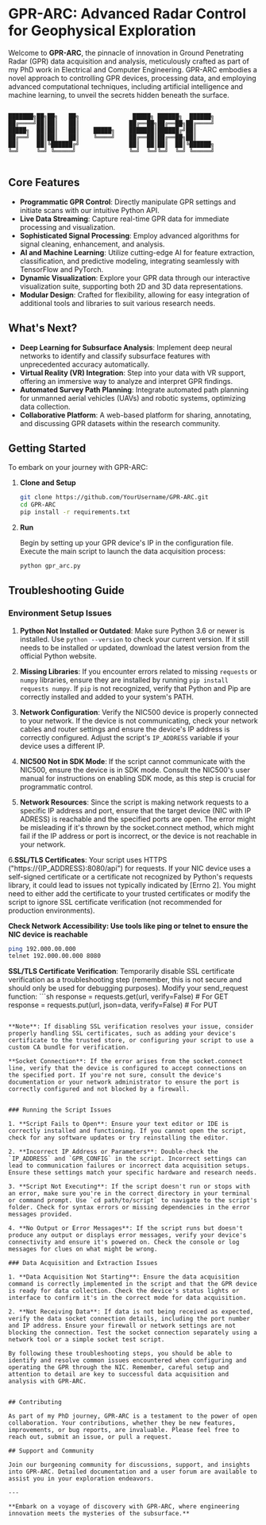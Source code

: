 # GPR-ARC: Advanced Radar Control for Geophysical Exploration

Welcome to **GPR-ARC**, the pinnacle of innovation in Ground Penetrating Radar (GPR) data acquisition and analysis, meticulously crafted as part of my PhD work in Electrical and Computer Engineering. GPR-ARC embodies a novel approach to controlling GPR devices, processing data, and employing advanced computational techniques, including artificial intelligence and machine learning, to unveil the secrets hidden beneath the surface.

```

███████╗██╗██╗   ██╗               █████╗ ██████╗  ██████╗
██╔════╝██║██║   ██║              ██╔══██╗██╔══██╗██╔════╝
█████╗  ██║██║   ██║    █████╗    ███████║██████╔╝██║     
██╔══╝  ██║██║   ██║    ╚════╝    ██╔══██║██╔══██╗██║     
██║     ██║╚██████╔╝              ██║  ██║██║  ██║╚██████╗
╚═╝     ╚═╝ ╚═════╝               ╚═╝  ╚═╝╚═╝  ╚═╝ ╚═════╝
                                                          

```

## Core Features

- **Programmatic GPR Control**: Directly manipulate GPR settings and initiate scans with our intuitive Python API.
- **Live Data Streaming**: Capture real-time GPR data for immediate processing and visualization.
- **Sophisticated Signal Processing**: Employ advanced algorithms for signal cleaning, enhancement, and analysis.
- **AI and Machine Learning**: Utilize cutting-edge AI for feature extraction, classification, and predictive modeling, integrating seamlessly with TensorFlow and PyTorch.
- **Dynamic Visualization**: Explore your GPR data through our interactive visualization suite, supporting both 2D and 3D data representations.
- **Modular Design**: Crafted for flexibility, allowing for easy integration of additional tools and libraries to suit various research needs.

## What's Next?

- **Deep Learning for Subsurface Analysis**: Implement deep neural networks to identify and classify subsurface features with unprecedented accuracy automatically.
- **Virtual Reality (VR) Integration**: Step into your data with VR support, offering an immersive way to analyze and interpret GPR findings.
- **Automated Survey Path Planning**: Integrate automated path planning for unmanned aerial vehicles (UAVs) and robotic systems, optimizing data collection.
- **Collaborative Platform**: A web-based platform for sharing, annotating, and discussing GPR datasets within the research community.

## Getting Started

To embark on your journey with GPR-ARC:

1. **Clone and Setup**

   ```sh
   git clone https://github.com/YourUsername/GPR-ARC.git
   cd GPR-ARC
   pip install -r requirements.txt
   ```

2. **Run**

   Begin by setting up your GPR device's IP in the configuration file. Execute the main script to launch the data acquisition process:

   ```sh
   python gpr_arc.py
   ```

## Troubleshooting Guide

### Environment Setup Issues

1. **Python Not Installed or Outdated**: Make sure Python 3.6 or newer is installed. Use `python --version` to check your current version. If it still needs to be installed or updated, download the latest version from the official Python website.

2. **Missing Libraries**: If you encounter errors related to missing `requests` or `numpy` libraries, ensure they are installed by running `pip install requests numpy`. If `pip` is not recognized, verify that Python and Pip are correctly installed and added to your system's PATH.

3. **Network Configuration**: Verify the NIC500 device is properly connected to your network. If the device is not communicating, check your network cables and router settings and ensure the device's IP address is correctly configured. Adjust the script's `IP_ADDRESS` variable if your device uses a different IP.

4. **NIC500 Not in SDK Mode**: If the script cannot communicate with the NIC500, ensure the device is in SDK mode. Consult the NIC500's user manual for instructions on enabling SDK mode, as this step is crucial for programmatic control.

5. **Network Resources**: Since the script is making network requests to a specific IP address and port, ensure that the target device (NIC with IP ADRESS) is reachable and the specified ports are open. The error might be misleading if it's thrown by the socket.connect method, which might fail if the IP address or port is incorrect, or the device is not reachable in your network.

6.**SSL/TLS Certificates**: Your script uses HTTPS ("https://{IP_ADDRESS}:8080/api") for requests. If your NIC device uses a self-signed certificate or a certificate not recognized by Python's requests library, it could lead to issues not typically indicated by [Errno 2]. You might need to either add the certificate to your trusted certificates or modify the script to ignore SSL certificate verification (not recommended for production environments). 

  **Check Network Accessibility: Use tools like ping or telnet to ensure the NIC device is reachable**
  ```sh
  ping 192.000.00.000
  telnet 192.000.00.000 8080
   ```
  **SSL/TLS Certificate Verification**: Temporarily disable SSL certificate verification as a troubleshooting step (remember, this is not secure and should only be used for debugging purposes). Modify your send_request function:
    ```sh
  response = requests.get(url, verify=False)  # For GET
  response = requests.put(url, json=data, verify=False)  # For PUT
   ```

**Note**: If disabling SSL verification resolves your issue, consider properly handling SSL certificates, such as adding your device's certificate to the trusted store, or configuring your script to use a custom CA bundle for verification.
 
**Socket Connection**: If the error arises from the socket.connect line, verify that the device is configured to accept connections on the specified port. If you're not sure, consult the device's documentation or your network administrator to ensure the port is correctly configured and not blocked by a firewall.


### Running the Script Issues

1. **Script Fails to Open**: Ensure your text editor or IDE is correctly installed and functioning. If you cannot open the script, check for any software updates or try reinstalling the editor.

2. **Incorrect IP Address or Parameters**: Double-check the `IP_ADDRESS` and `GPR_CONFIG` in the script. Incorrect settings can lead to communication failures or incorrect data acquisition setups. Ensure these settings match your specific hardware and research needs.

3. **Script Not Executing**: If the script doesn't run or stops with an error, make sure you're in the correct directory in your terminal or command prompt. Use `cd path/to/script` to navigate to the script's folder. Check for syntax errors or missing dependencies in the error messages provided.

4. **No Output or Error Messages**: If the script runs but doesn't produce any output or displays error messages, verify your device's connectivity and ensure it's powered on. Check the console or log messages for clues on what might be wrong.

### Data Acquisition and Extraction Issues

1. **Data Acquisition Not Starting**: Ensure the data acquisition command is correctly implemented in the script and that the GPR device is ready for data collection. Check the device's status lights or interface to confirm it's in the correct mode for data acquisition.

2. **Not Receiving Data**: If data is not being received as expected, verify the data socket connection details, including the port number and IP address. Ensure your firewall or network settings are not blocking the connection. Test the socket connection separately using a network tool or a simple socket test script.

By following these troubleshooting steps, you should be able to identify and resolve common issues encountered when configuring and operating the GPR through the NIC. Remember, careful setup and attention to detail are key to successful data acquisition and analysis with GPR-ARC.


## Contributing

As part of my PhD journey, GPR-ARC is a testament to the power of open collaboration. Your contributions, whether they be new features, improvements, or bug reports, are invaluable. Please feel free to reach out, submit an issue, or pull a request.

## Support and Community

Join our burgeoning community for discussions, support, and insights into GPR-ARC. Detailed documentation and a user forum are available to assist you in your exploration endeavors.

---

**Embark on a voyage of discovery with GPR-ARC, where engineering innovation meets the mysteries of the subsurface.**
